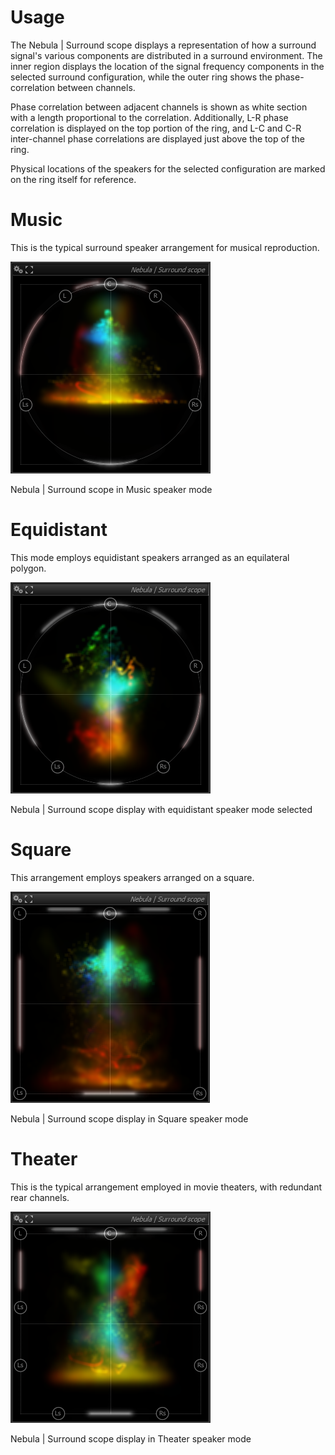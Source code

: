 # Usage
The Nebula | Surround scope displays a representation of how a surround signal's various components
are distributed in a surround environment. The inner region displays the location of the signal
frequency components in the selected surround configuration, while the outer ring shows the
phase-correlation between channels.

<link type="document" target="Phase">Phase</link>
correlation between adjacent channels is shown as white section with a length proportional to the
correlation. Additionally, L-R phase correlation is displayed on the top portion of the ring, and L-C
and C-R inter-channel phase correlations are displayed just above the top of the ring.

Physical locations of the speakers for the selected configuration are marked on the ring itself for
reference.

# Music
This is the typical surround speaker arrangement for musical reproduction.

![](../../include/FluxTAnalyzer_2011-08-05_17-19-06-77.png)

Nebula | Surround scope in Music speaker mode

# Equidistant
This mode employs equidistant speakers arranged as an equilateral polygon.

![](../../include/FluxTAnalyzer_2011-08-05_17-22-58-75.png)

Nebula | Surround scope display with equidistant speaker mode selected

# Square
This arrangement employs speakers arranged on a square.

![](../../include/FluxTAnalyzer_2011-08-05_17-23-22-75.png)

Nebula | Surround scope display in Square speaker mode

# Theater
This is the typical arrangement employed in movie theaters, with redundant rear channels.

![](../../include/FluxTAnalyzer_2011-08-05_17-23-45-87.png)

Nebula | Surround scope display in Theater speaker mode





